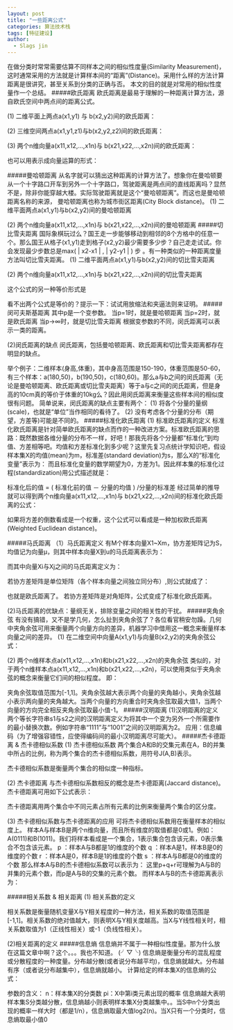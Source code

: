 ```yaml
---
layout: post
title: "一些距离公式"
categories: 算法技术栈
tags: [特征建设]
author:
  - Slags jin
---
```




在做分类时常常需要估算不同样本之间的相似性度量(Similarity Measurement)，这时通常采用的方法就是计算样本间的“距离”(Distance)。采用什么样的方法计算距离是很讲究，甚至关系到分类的正确与否。
本文的目的就是对常用的相似性度量作一个总结。
#####欧氏距离
欧氏距离是最易于理解的一种距离计算方法，源自欧氏空间中两点间的距离公式。

(1) 二维平面上两点a(x1,y1) 与 b(x2,y2)间的欧氏距离：

(2) 三维空间两点a(x1,y1,z1)与b(x2,y2,z2)间的欧氏距离：

(3) 两个n维向量a(x11,x12,…,x1n)与 b(x21,x22,…,x2n)间的欧氏距离：

也可以用表示成向量运算的形式：

#####曼哈顿距离
从名字就可以猜出这种距离的计算方法了。想象你在曼哈顿要从一个十字路口开车到另外一个十字路口，驾驶距离是两点间的直线距离吗？显然不是，除非你能穿越大楼。实际驾驶距离就是这个“曼哈顿距离”。而这也是曼哈顿距离名称的来源， 曼哈顿距离也称为城市街区距离(City Block distance)。
(1) 二维平面两点a(x1,y1)与b(x2,y2)间的曼哈顿距离

(2) 两个n维向量a(x11,x12,…,x1n)与 b(x21,x22,…,x2n)间的曼哈顿距离
#####切比雪夫距离
国际象棋玩过么？国王走一步能够移动到相邻的8个方格中的任意一个。那么国王从格子(x1,y1)走到格子(x2,y2)最少需要多少步？自己走走试试。你会发现最少步数总是max( | x2-x1 | , | y2-y1 | ) 步 。有一种类似的一种距离度量方法叫切比雪夫距离。
(1) 二维平面两点a(x1,y1)与b(x2,y2)间的切比雪夫距离


(2) 两个n维向量a(x11,x12,…,x1n)与 b(x21,x22,…,x2n)间的切比雪夫距离


这个公式的另一种等价形式是

看不出两个公式是等价的？提示一下：试试用放缩法和夹逼法则来证明。
#####闵可夫斯基距离
其中p是一个变参数。
当p=1时，就是曼哈顿距离
当p=2时，就是欧氏距离
当p→∞时，就是切比雪夫距离
根据变参数的不同，闵氏距离可以表示一类的距离。

(2)闵氏距离的缺点
闵氏距离，包括曼哈顿距离、欧氏距离和切比雪夫距离都存在明显的缺点。

举个例子：二维样本(身高,体重)，其中身高范围是150-190，体重范围是50-60，有三个样本：a(180,50)，b(190,50)，c(180,60)。那么a与b之间的闵氏距离（无论是曼哈顿距离、欧氏距离或切比雪夫距离）等于a与c之间的闵氏距离，但是身高的10cm真的等价于体重的10kg么？因此用闵氏距离来衡量这些样本间的相似度很有问题。
简单说来，闵氏距离的缺点主要有两个：
(1) 将各个分量的量纲(scale)，也就是“单位”当作相同的看待了。
(2) 没有考虑各个分量的分布（期望，方差等)可能是不同的。
#####标准化欧氏距离
(1) 标准欧氏距离的定义
标准化欧氏距离是针对简单欧氏距离的缺点而作的一种改进方案。标准欧氏距离的思路：既然数据各维分量的分布不一样，好吧！那我先将各个分量都“标准化”到均值、方差相等吧。均值和方差标准化到多少呢？这里先复习点统计学知识吧，假设样本集X的均值(mean)为m，标准差(standard deviation)为s，那么X的“标准化变量”表示为：
而且标准化变量的数学期望为0，方差为1。因此样本集的标准化过程(standardization)用公式描述就是：

标准化后的值 = ( 标准化前的值 － 分量的均值 ) /分量的标准差
经过简单的推导就可以得到两个n维向量a(x11,x12,…,x1n)与 b(x21,x22,…,x2n)间的标准化欧氏距离的公式：

如果将方差的倒数看成是一个权重，这个公式可以看成是一种加权欧氏距离(Weighted Euclidean distance)。

#####马氏距离
（1）马氏距离定义
有M个样本向量X1~Xm，协方差矩阵记为S，均值记为向量μ，则其中样本向量X到u的马氏距离表示为：



而其中向量Xi与Xj之间的马氏距离定义为：

若协方差矩阵是单位矩阵（各个样本向量之间独立同分布）,则公式就成了：



也就是欧氏距离了。
若协方差矩阵是对角矩阵，公式变成了标准化欧氏距离。

(2)马氏距离的优缺点：量纲无关，排除变量之间的相关性的干扰。
#####夹角余弦
有没有搞错，又不是学几何，怎么扯到夹角余弦了？各位看官稍安勿躁。几何中夹角余弦可用来衡量两个向量方向的差异，机器学习中借用这一概念来衡量样本向量之间的差异。
(1) 在二维空间中向量A(x1,y1)与向量B(x2,y2)的夹角余弦公式：



(2) 两个n维样本点a(x11,x12,…,x1n)和b(x21,x22,…,x2n)的夹角余弦
类似的，对于两个n维样本点a(x11,x12,…,x1n)和b(x21,x22,…,x2n)，可以使用类似于夹角余弦的概念来衡量它们间的相似程度。
即：

夹角余弦取值范围为[-1,1]。夹角余弦越大表示两个向量的夹角越小，夹角余弦越小表示两向量的夹角越大。当两个向量的方向重合时夹角余弦取最大值1，当两个向量的方向完全相反夹角余弦取最小值-1。
#####汉明距离
(1)汉明距离的定义
两个等长字符串s1与s2之间的汉明距离定义为将其中一个变为另外一个所需要作的最小替换次数。例如字符串“1111”与“1001”之间的汉明距离为2。
应用：信息编码（为了增强容错性，应使得编码间的最小汉明距离尽可能大）。
#####杰卡德距离 & 杰卡德相似系数
(1) 杰卡德相似系数
两个集合A和B的交集元素在A，B的并集中所占的比例，称为两个集合的杰卡德相似系数，用符号J(A,B)表示。


杰卡德相似系数是衡量两个集合的相似度一种指标。

(2) 杰卡德距离
与杰卡德相似系数相反的概念是杰卡德距离(Jaccard distance)。杰卡德距离可用如下公式表示：


杰卡德距离用两个集合中不同元素占所有元素的比例来衡量两个集合的区分度。

(3) 杰卡德相似系数与杰卡德距离的应用
可将杰卡德相似系数用在衡量样本的相似度上。
样本A与样本B是两个n维向量，而且所有维度的取值都是0或1。例如：A(0111)和B(1011)。我们将样本看成是一个集合，1表示集合包含该元素，0表示集合不包含该元素。
p ：样本A与B都是1的维度的个数
q ：样本A是1，样本B是0的维度的个数
r ：样本A是0，样本B是1的维度的个数
s ：样本A与B都是0的维度的个数
那么样本A与B的杰卡德相似系数可以表示为：
这里p+q+r可理解为A与B的并集的元素个数，而p是A与B的交集的元素个数。
而样本A与B的杰卡德距离表示为：

#####相关系数 & 相关距离
(1) 相关系数的定义

相关系数是衡量随机变量X与Y相关程度的一种方法，相关系数的取值范围是[-1,1]。相关系数的绝对值越大，则表明X与Y相关度越高。当X与Y线性相关时，相关系数取值为1（正线性相关）或-1（负线性相关）。

(2)相关距离的定义
#####信息熵
信息熵并不属于一种相似性度量。那为什么放在这篇文章中啊？这个。。。我也不知道。 (╯▽╰)
信息熵是衡量分布的混乱程度或分散程度的一种度量。分布越分散(或者说分布越平均)，信息熵就越大。分布越有序（或者说分布越集中），信息熵就越小。
计算给定的样本集X的信息熵的公式：

参数的含义：
n：样本集X的分类数
pi：X中第i类元素出现的概率
信息熵越大表明样本集S分类越分散，信息熵越小则表明样本集X分类越集中。。当S中n个分类出现的概率一样大时（都是1/n），信息熵取最大值log2(n)。当X只有一个分类时，信息熵取最小值0
